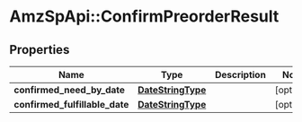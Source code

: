 # AmzSpApi::ConfirmPreorderResult

## Properties
Name | Type | Description | Notes
------------ | ------------- | ------------- | -------------
**confirmed_need_by_date** | [**DateStringType**](DateStringType.md) |  | [optional] 
**confirmed_fulfillable_date** | [**DateStringType**](DateStringType.md) |  | [optional] 

